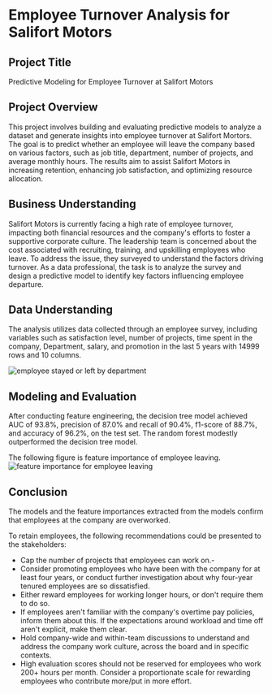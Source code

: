 # Employee Turnover Analysis for Salifort Motors

## Project Title
Predictive Modeling for Employee Turnover at Salifort Motors

## Project Overview
This project involves building and evaluating predictive models to analyze a dataset and generate insights into employee turnover at Salifort Mortors. The goal is to predict whether an employee will leave the company based on various factors, such as job title, department, number of projects, and average monthly hours. The results aim to assist Salifort Motors in increasing retention, enhancing job satisfaction, and optimizing resource allocation.

## Business Understanding
Salifort Motors is currently facing a high rate of employee turnover, impacting both financial resources and the company's efforts to foster a supportive corporate culture. The leadership team is concerned about the cost associated with recruiting, training, and upskilling employees who leave. To address the issue, they surveyed to understand the factors driving turnover. As a data professional, the task is to analyze the survey and design a predictive model to identify key factors influencing employee departure.

## Data Understanding
The analysis utilizes data collected through an employee survey, including variables such as satisfaction level,  number of projects, time spent in the company, Department, salary, and promotion in the last 5 years with 14999 rows and 10 columns.

![employee stayed or left by department](https://drive.google.com/drive/u/1/my-drive/stay-or-left-by-department.png)


## Modeling and Evaluation
After conducting feature engineering, the decision tree model achieved AUC of 93.8%, precision of 87.0% and recall of 90.4%, f1-score of 88.7%, and accuracy of 96.2%, on the test set. The random forest modestly outperformed the decision tree model.

The following figure is feature importance of employee leaving.
![feature importance for employee leaving](https://drive.google.com/drive/u/1/my-drive/feature-importance)


## Conclusion

The models and the feature importances extracted from the models confirm that employees at the company are overworked.

To retain employees, the following recommendations could be presented to the stakeholders:

- Cap the number of projects that employees can work on.-
- Consider promoting employees who have been with the company for at least four years, or conduct further investigation about why four-year tenured employees are so dissatisfied.
- Either reward employees for working longer hours, or don't require them to do so.
- If employees aren't familiar with the company's overtime pay policies, inform them about this. If the expectations around workload and time off aren't explicit, make them clear.
- Hold company-wide and within-team discussions to understand and address the company work culture, across the board and in specific contexts.
- High evaluation scores should not be reserved for employees who work 200+ hours per month. Consider a proportionate scale for rewarding employees who contribute more/put in more effort.
